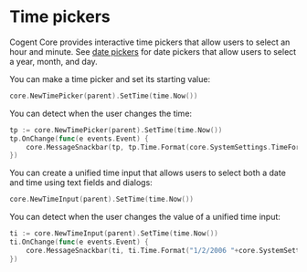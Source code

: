 # Time pickers

Cogent Core provides interactive time pickers that allow users to select an hour and minute. See [date pickers](date-pickers) for date pickers that allow users to select a year, month, and day.

You can make a time picker and set its starting value:

```Go
core.NewTimePicker(parent).SetTime(time.Now())
```

You can detect when the user changes the time:

```Go
tp := core.NewTimePicker(parent).SetTime(time.Now())
tp.OnChange(func(e events.Event) {
    core.MessageSnackbar(tp, tp.Time.Format(core.SystemSettings.TimeFormat()))
})
```

You can create a unified time input that allows users to select both a date and time using text fields and dialogs:

```Go
core.NewTimeInput(parent).SetTime(time.Now())
```

You can detect when the user changes the value of a unified time input:

```Go
ti := core.NewTimeInput(parent).SetTime(time.Now())
ti.OnChange(func(e events.Event) {
    core.MessageSnackbar(ti, ti.Time.Format("1/2/2006 "+core.SystemSettings.TimeFormat()))
})
```
